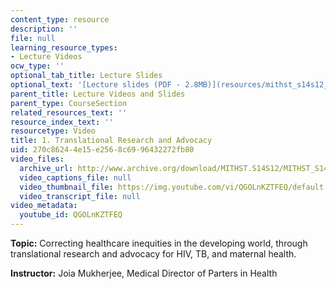 ```yaml
---
content_type: resource
description: ''
file: null
learning_resource_types:
- Lecture Videos
ocw_type: ''
optional_tab_title: Lecture Slides
optional_text: '[Lecture slides (PDF - 2.8MB)](resources/mithst_s14s12_lec01_1101)'
parent_title: Lecture Videos and Slides
parent_type: CourseSection
related_resources_text: ''
resource_index_text: ''
resourcetype: Video
title: 1. Translational Research and Advocacy
uid: 270c8624-4e15-e256-8c69-96432272fb80
video_files:
  archive_url: http://www.archive.org/download/MITHST.S14S12/MITHST_S14S12_lec01_300k.mp4
  video_captions_file: null
  video_thumbnail_file: https://img.youtube.com/vi/QGOLnKZTFEQ/default.jpg
  video_transcript_file: null
video_metadata:
  youtube_id: QGOLnKZTFEQ
---
```


**Topic:** Correcting healthcare inequities in the developing world, through translational research and advocacy for HIV, TB, and maternal health.

**Instructor:** Joia Mukherjee, Medical Director of Parters in Health
